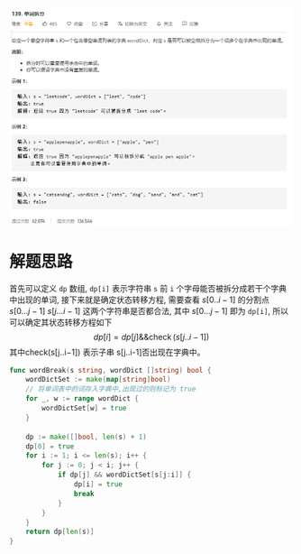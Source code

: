 ![image-20200625105902939](image-20200625105902939.png)



# 解题思路

首先可以定义 `dp` 数组, `dp[i]` 表示字符串 `s` 前 `i` 个字母能否被拆分成若干个字典中出现的单词, 接下来就是确定状态转移方程,  需要查看 $s[0..i-1]$ 的分割点 $s[0...j-1]$ $s[j...i-1]$ 这两个字符串是否都合法, 其中 $s[0...j-1]$ 即为 `dp[i]`, 所以可以确定其状态转移方程如下
$$
d p[i]=d p[j] \& \& \operatorname{check}(s[j . . i-1])
$$
其中check(s[j..i−1]) 表示子串 s[j..i-1]否出现在字典中。

```go
func wordBreak(s string, wordDict []string) bool {
	wordDictSet := make(map[string]bool)
    // 将单词表中的词存入字典中,出现过的则标记为 true
	for _, w := range wordDict {
		wordDictSet[w] = true
	}

	dp := make([]bool, len(s) + 1)
	dp[0] = true
	for i := 1; i <= len(s); i++ {
		for j := 0; j < i; j++ {
			if dp[j] && wordDictSet[s[j:i]] {
				dp[i] = true
				break
			}
		}	
	}
	return dp[len(s)]
}
```







